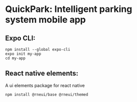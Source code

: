 # QuickPark: Intelligent parking system mobile app

## Expo CLI:

`npm install --global expo-cli`  
`expo init my-app`  
`cd my-app`

## React native elements:

A ui elements package for react native

`npm install @rneui/base @rneui/themed`

